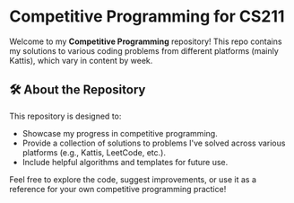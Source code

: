 # Competitive Programming for CS211

Welcome to my **Competitive Programming** repository! This repo contains my solutions to various coding problems from different platforms (mainly Kattis), which vary in content by week.

## 🛠️ About the Repository

This repository is designed to:

- Showcase my progress in competitive programming.
- Provide a collection of solutions to problems I've solved across various platforms (e.g., Kattis, LeetCode, etc.).
- Include helpful algorithms and templates for future use.

Feel free to explore the code, suggest improvements, or use it as a reference for your own competitive programming practice!
